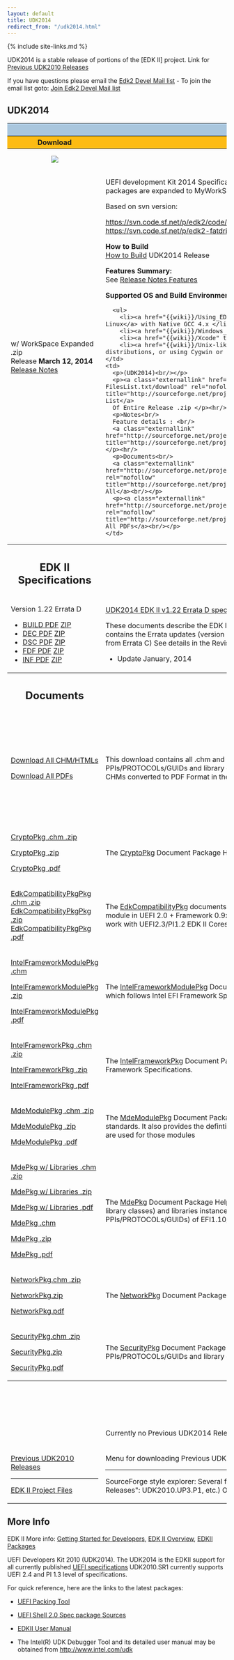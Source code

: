 ```yaml
---
layout: default
title: UDK2014
redirect_from: "/udk2014.html"
---
```

{% include site-links.md %}

UDK2014 is a stable release of portions of the [EDK II] project.
Link for [Previous UDK2010 Releases]({{wiki}}/Previous_UDK2010_Releases)

If you have questions please email the [Edk2 Devel Mail list](mailto:edk2-devel@lists.sourceforge.net?subject=UDK2014%20Question) - To join the email list goto: [Join Edk2 Devel Mail list](http://lists.sourceforge.net/lists/listinfo/edk2-devel)

## <span class="mw-headline" id="UDK2014"><b>UDK2014</b></span>

<table width="100%" class="t_projects">
  <tr>
    <th colspan="3" style="background-color:#a9c6dd"> <b>UDK2014 Releases</b> </th>
  </tr>

  <tr>
    <th width="20%" style="background-color:#fdbb13"> Download </th>
    <th width="55%" style="background-color:#fdbb13"> What </th>
    <th width="25%" style="background-color:#fdbb13"> Contents </th>
  </tr>

  <tr>
    <th>
      <a href="https://sourceforge.net/projects/edk2/files/UDK2014_Releases/UDK2014/UDK2014.Complete.MyWorkSpace.zip/download">
      <img src="https://raw.githubusercontent.com/tianocore/tianocore.github.io/master/images/DownLoad-button.gif" /></a>
    </th>
    <th> What is it? </th>
    <th> What’s in the package? </th>
  </tr>

  <tr>
    <td>
      w/ WorkSpace Expanded .zip<br/>
      Release <b>March 12, 2014</b><br/>
      <a href="http://sourceforge.net/projects/edk2/files/UDK2014_Releases/UDK2014/UDK2014-ReleaseNotes-MyWorkSpace.txt/download">Release Notes</a> 
    </td>
    <td>
      <p>UEFI development Kit 2014 Specification Release #1 (UDK2014) (Complete zip of all packages and documentation where packages are expanded to MyWorkSpace Directory)<br/></p>
      <p>Based on svn version:<br/></p>
      <p><a class="externallink" href="https://svn.code.sf.net/p/edk2/code/branches/UDK2014:" rel="nofollow" title="https://svn.code.sf.net/p/edk2/code/branches/UDK2014:">https://svn.code.sf.net/p/edk2/code/branches/UDK2014:</a> r15322<br/>
      <a class="externallink" href="https://svn.code.sf.net/p/edk2-fatdriver2/code/trunk/FatPkg:" rel="nofollow" title="https://svn.code.sf.net/p/edk2-fatdriver2/code/trunk/FatPkg:">https://svn.code.sf.net/p/edk2-fatdriver2/code/trunk/FatPkg:</a> r84<br/></p>
      <p><b>How to Build</b><br/>
      <a href="{{wiki}}/UDK2014_How-to-Build" title="UDK2014_How-to-Build">How to Build</a> UDK2014 Release<br/></p>
      <p><b>Features Summary:</b><br/>
      See <a class="externallink" href="http://sourceforge.net/projects/edk2/files/UDK2014_Releases/UDK2014/UDK2014-Features.txt/download" rel="nofollow" title="http://sourceforge.net/projects/edk2/files/UDK2014_Releases/UDK2014/UDK2014-Features.txt/download">Release Notes Features</a><br/></p>
      <p><b>Supported OS and Build Environments</b></p>

      <ul>
        <li><a href="{{wiki}}/Using_EDK_II_with_Native_GCC" title="Using EDK II with Native GCC">Using newer versions of Linux</a> with Native GCC 4.x </li>
        <li><a href="{{wiki}}/Windows_systems" title="Windows systems">Windows systems</a></li>
        <li><a href="{{wiki}}/Xcode" title="Xcode">Xcode Mac OS X</a></li>
        <li><a href="{{wiki}}/Unix-like_systems" title="Unix-like systems">Unix-like systems</a> (For older Linux distributions, or using Cygwin or Mac OS X)</li></ul>
    </td>
    <td>
      <p>(UDK2014)<br/></p>
      <p><a class="externallink" href="http://sourceforge.net/projects/edk2/files/UDK2014_Releases/UDK2014/UDK2014-FilesList.txt/download" rel="nofollow" title="http://sourceforge.net/projects/edk2/files/UDK2014_Releases/UDK2014/UDK2014-FilesList.txt/download">File List</a>
      Of Entire Release .zip </p><hr/>
      <p>Notes<br/>
      Feature details : <br/>
      <a class="externallink" href="http://sourceforge.net/projects/edk2/files/UDK2014_Releases/UDK2014/UDK2014.Notes.zip/download" rel="nofollow" title="http://sourceforge.net/projects/edk2/files/UDK2014_Releases/UDK2014/UDK2014.Notes.zip/download">Download All</a></p><hr/>
      <p>Documents<br/>
      <a class="externallink" href="http://sourceforge.net/projects/edk2/files/UDK2014_Releases/UDK2014/UDK2014.Documents.zip/download" rel="nofollow" title="http://sourceforge.net/projects/edk2/files/UDK2014_Releases/UDK2014/UDK2014.Documents.zip/download">Download All</a><br/></p>
      <p><a class="externallink" href="http://sourceforge.net/projects/edk2/files/EDK_II_Libraries/UDK2014/UDK2014_Documents_PDF.zip/download" rel="nofollow" title="http://sourceforge.net/projects/edk2/files/EDK_II_Libraries/UDK2014/UDK2014_Documents_PDF.zip/download">Download All PDFs</a><br/></p>
    </td>
  </tr>

  <tr>
    <th width="220">
      <h2><span class="mw-headline" id="EDK_II_Specifications">EDK II Specifications</span></h2>
    </th>
    <th width="220">What is it?</th>
    <th width="220"></th>
  </tr>

  <tr>
    <td><p>Version 1.22 Errata D</p>
      <ul>
        <li><a class="externallink" href="http://sourceforge.net/projects/edk2/files/Specifications/Build_Spec_v1.22_Errata_D.pdf/download" rel="nofollow" title="http://sourceforge.net/projects/edk2/files/Specifications/Build_Spec_v1.22_Errata_D.pdf/download">BUILD PDF</a> <a class="externallink" href="http://sourceforge.net/projects/edk2/files/Specifications/Build_Spec_v1.22_Errata_D.zip/download" rel="nofollow" title="http://sourceforge.net/projects/edk2/files/Specifications/Build_Spec_v1.22_Errata_D.zip/download">ZIP</a> </li>
        <li><a class="externallink" href="http://sourceforge.net/projects/edk2/files/Specifications/DEC_Spec_v1.22_Errata_C.pdf/download" rel="nofollow" title="http://sourceforge.net/projects/edk2/files/Specifications/DEC_Spec_v1.22_Errata_C.pdf/download">DEC PDF</a> <a class="externallink" href="http://sourceforge.net/projects/edk2/files/Specifications/DEC_Spec_v1.22_Errata_C.zip/download" rel="nofollow" title="http://sourceforge.net/projects/edk2/files/Specifications/DEC_Spec_v1.22_Errata_C.zip/download">ZIP</a></li>
        <li><a class="externallink" href="http://sourceforge.net/projects/edk2/files/Specifications/DSC_Spec_v1.22_Errata_D.pdf/download" rel="nofollow" title="http://sourceforge.net/projects/edk2/files/Specifications/DSC_Spec_v1.22_Errata_D.pdf/download">DSC PDF</a> <a class="externallink" href="http://sourceforge.net/projects/edk2/files/Specifications/DSC_Spec_v1.22_Errata_D.zip/download" rel="nofollow" title="http://sourceforge.net/projects/edk2/files/Specifications/DSC_Spec_v1.22_Errata_D.zip/download">ZIP</a></li>
        <li><a class="externallink" href="http://sourceforge.net/projects/edk2/files/Specifications/FDF_Spec_v1.22_Errata_D.pdf/download" rel="nofollow" title="http://sourceforge.net/projects/edk2/files/Specifications/FDF_Spec_v1.22_Errata_D.pdf/download">FDF PDF</a>  <a class="externallink" href="http://sourceforge.net/projects/edk2/files/Specifications/FDF_Spec_v1.22_Errata_D.zip/download" rel="nofollow" title="http://sourceforge.net/projects/edk2/files/Specifications/FDF_Spec_v1.22_Errata_D.zip/download">ZIP</a></li>
        <li><a class="externallink" href="http://sourceforge.net/projects/edk2/files/Specifications/INF_Spec_v1.22_Errata_D.pdf/download" rel="nofollow" title="http://sourceforge.net/projects/edk2/files/Specifications/INF_Spec_v1.22_Errata_D.pdf/download">INF PDF</a>  <a class="externallink" href="http://sourceforge.net/projects/edk2/files/Specifications/INF_Spec_v1.22_Errata_D.zip/download" rel="nofollow" title="http://sourceforge.net/projects/edk2/files/Specifications/INF_Spec_v1.22_Errata_D.zip/download">ZIP</a></li>
      </ul>
    </td>
    <td>
      <p><a href="{{wiki}}/EDK_II_Specifications" title="EDK_II_Specifications">UDK2014 EDK II v1.22 Errata D specifications</a></p>
      <p>These documents describe the EDK II build information for the following (Build, DEC, DSC, FDF and INF) file formats and it contains the Errata updates (version 1.22 Errata D) that are available with the UDK2014 release. (Except DEC did not change from Errata C) See details in the Revision History in each of the individual documents for more details.</p>
      <ul>
        <li>Update January, 2014 </li>
      </ul>
    </td>
    <td><p>Each document is a .PDF of each of the specifications</p></td>
  </tr>

  <tr>
    <th width="220">
      <h2><span class="mw-headline" id="Documents">Documents</span></h2>
    </th>
    <th width="220"> What is it? </th>
    <th width="220"> What’s in the Download? </th>
  </tr>

  <tr>
    <td>
      <p><a class="externallink" href="https://sourceforge.net/projects/edk2/files/UDK2014_Releases/UDK2014/UDK2014.Documents.zip/download" rel="nofollow" title="https://sourceforge.net/projects/edk2/files/UDK2014_Releases/UDK2014/UDK2014.Documents.zip/download">Download All CHM/HTMLs</a></p>
      <p><a class="externallink" href="http://sourceforge.net/projects/edk2/files/EDK_II_Libraries/UDK2014/UDK2014_Documents_PDF.zip/download" rel="nofollow" title="http://sourceforge.net/projects/edk2/files/EDK_II_Libraries/UDK2014/UDK2014_Documents_PDF.zip/download">Download All PDFs</a></p>
    </td>
    <td>
      <p>This download contains all .chm and .html documents for UDK2014.  Each package includes details on the definitions (including PPIs/PROTOCOLs/GUIDs and library classes) and libraries instances associated with each package.  Optionally, Download all the CHMs converted to PDF Format in the second .zip</p>
    </td>
    <td>
      <p>Contains both .chm file and .html files in this .zip for all UDK2014  documents<br/>
      Contains zip of all the .chm converted to PDF</p>
    </td>
  </tr>

  <tr>
    <td>
      <p><a class="externallink" href="http://sourceforge.net/projects/edk2/files/EDK_II_Libraries/UDK2014/CryptoPkg%20Document.chm.zip/download" rel="nofollow" title="http://sourceforge.net/projects/edk2/files/EDK_II_Libraries/UDK2014/CryptoPkg%20Document.chm.zip/download">CryptoPkg .chm .zip</a></p>
      <p><a class="externallink" href="http://sourceforge.net/projects/edk2/files/EDK_II_Libraries/UDK2014/CryptoPkg%20Document.zip/download" rel="nofollow" title="http://sourceforge.net/projects/edk2/files/EDK_II_Libraries/UDK2014/CryptoPkg%20Document.zip/download">CryptoPkg .zip</a></p>
      <p><a class="externallink" href="http://sourceforge.net/projects/edk2/files/EDK_II_Libraries/UDK2014/CryptoPkg%20Document.pdf/download" rel="nofollow" title="http://sourceforge.net/projects/edk2/files/EDK_II_Libraries/UDK2014/CryptoPkg%20Document.pdf/download">CryptoPkg .pdf</a></p>
    </td>
    <td>
      <p>The <a href="{{wiki}}/CryptoPkg" title="CryptoPkg">CryptoPkg</a> Document Package Helper file. This Package provides cryptographic-related libraries for UEFI security modules.</p>
    </td>
    <td>
      <p>.chm file<br/>
      .html file<br/>
      .pdf file</p>
    </td>
  </tr>

  <tr>
    <td>
      <p><a class="externallink" href="http://sourceforge.net/projects/edk2/files/EDK_II_Libraries/UDK2014/EdkCompatibilityPkg%20Document.chm.zip/download" rel="nofollow" title="http://sourceforge.net/projects/edk2/files/EDK_II_Libraries/UDK2014/EdkCompatibilityPkg%20Document.chm.zip/download">EdkCompatibilityPkgPkg .chm .zip</a><br/>
      <a class="externallink" href="http://sourceforge.net/projects/edk2/files/EDK_II_Libraries/UDK2014/EdkCompatibilityPkg%20Document.zip/download" rel="nofollow" title="http://sourceforge.net/projects/edk2/files/EDK_II_Libraries/UDK2014/EdkCompatibilityPkg%20Document.zip/download">EdkCompatibilityPkgPkg .zip</a><br/>
      <a class="externallink" href="http://sourceforge.net/projects/edk2/files/EDK_II_Libraries/UDK2014/EdkCompatibilityPkg%20Document.pdf/download" rel="nofollow" title="http://sourceforge.net/projects/edk2/files/EDK_II_Libraries/UDK2014/EdkCompatibilityPkg%20Document.pdf/download">EdkCompatibilityPkgPkg .pdf</a></p>
    </td>
    <td>
      <p>The <a href="{{wiki}}/EdkCompatibilityPkg" title="EdkCompatibilityPkg">EdkCompatibilityPkg</a> documents provide documentation on header files and libraries that enable you to build the EDK module
in UEFI 2.0 + Framework 0.9x mode. This package also provides Thunk modules that enable Framework 0.9x modules to work with UEFI2.3/PI1.2 EDK II Cores.</p>
    </td>
    <td> <p>.chm file<br/> .html file<br/> .pdf file </p></td>
  </tr>

  <tr>
    <td>
      <p><a class="externallink" href="http://sourceforge.net/projects/edk2/files/EDK_II_Libraries/UDK2014/IntelFrameworkModulePkg%20Document.chm/download" rel="nofollow" title="http://sourceforge.net/projects/edk2/files/EDK_II_Libraries/UDK2014/IntelFrameworkModulePkg%20Document.chm/download">IntelFrameworkModulePkg .chm</a></p>
      <p><a class="externallink" href="http://sourceforge.net/projects/edk2/files/EDK_II_Libraries/UDK2014/IntelFrameworkModulePkg%20Document.zip/download" rel="nofollow" title="http://sourceforge.net/projects/edk2/files/EDK_II_Libraries/UDK2014/IntelFrameworkModulePkg%20Document.zip/download">IntelFrameworkModulePkg .zip</a></p>
      <p><a class="externallink" href="http://sourceforge.net/projects/edk2/files/EDK_II_Libraries/UDK2014/IntelFrameworkModulePkg%20Document.pdf/download" rel="nofollow" title="http://sourceforge.net/projects/edk2/files/EDK_II_Libraries/UDK2014/IntelFrameworkModulePkg%20Document.pdf/download">IntelFrameworkModulePkg .pdf</a></p>
    </td>
    <td>
      <p>The <a href="{{wiki}}/IntelFrameworkModulePkg" title="IntelFrameworkModulePkg">IntelFrameworkModulePkg</a> Document Package Helper file. This Package contains the definitions and module implementation
which follows Intel EFI Framework Specification.</p>
    </td>
    <td> <p>.chm file<br/> .html file<br/> .pdf file </p></td>
  </tr>

  <tr>
    <td>
      <p><a class="externallink" href="http://sourceforge.net/projects/edk2/files/EDK_II_Libraries/UDK2014/IntelFrameworkPkg%20Document.chm.zip/download" rel="nofollow" title="http://sourceforge.net/projects/edk2/files/EDK_II_Libraries/UDK2014/IntelFrameworkPkg%20Document.chm.zip/download">IntelFrameworkPkg .chm .zip</a></p>
      <p><a class="externallink" href="http://sourceforge.net/projects/edk2/files/EDK_II_Libraries/UDK2014/IntelFrameworkPkg%20Document.zip/download" rel="nofollow" title="http://sourceforge.net/projects/edk2/files/EDK_II_Libraries/UDK2014/IntelFrameworkPkg%20Document.zip/download">IntelFrameworkPkg .zip</a></p>
      <p><a class="externallink" href="http://sourceforge.net/projects/edk2/files/EDK_II_Libraries/UDK2014/IntelFrameworkPkg%20Document.pdf/download" rel="nofollow" title="http://sourceforge.net/projects/edk2/files/EDK_II_Libraries/UDK2014/IntelFrameworkPkg%20Document.pdf/download">IntelFrameworkPkg .pdf</a></p>
    </td>
    <td>
      The <a href="{{wiki}}/IntelFrameworkPkg" title="IntelFrameworkPkg">IntelFrameworkPkg</a> Document Package Helper file.  This package provides definitions and libraries that comply to Intel Framework Specifications.
    </td>
    <td> <p>.chm file<br/> .html file<br/> .pdf file </p></td>
  </tr>

  <tr>
    <td>
      <p><a class="externallink" href="http://sourceforge.net/projects/edk2/files/EDK_II_Libraries/UDK2014/MdeModulePkg%20Document.chm.zip/download" rel="nofollow" title="http://sourceforge.net/projects/edk2/files/EDK_II_Libraries/UDK2014/MdeModulePkg%20Document.chm.zip/download">MdeModulePkg .chm .zip</a></p>
      <p><a class="externallink" href="http://sourceforge.net/projects/edk2/files/EDK_II_Libraries/UDK2014/MdeModulePkg%20Document.zip/download" rel="nofollow" title="http://sourceforge.net/projects/edk2/files/EDK_II_Libraries/UDK2014/MdeModulePkg%20Document.zip/download">MdeModulePkg .zip</a></p>
      <p><a class="externallink" href="http://sourceforge.net/projects/edk2/files/EDK_II_Libraries/UDK2014/MdeModulePkg%20Document.pdf/download" rel="nofollow" title="http://sourceforge.net/projects/edk2/files/EDK_II_Libraries/UDK2014/MdeModulePkg%20Document.pdf/download">MdeModulePkg .pdf</a></p>
    </td>
    <td>
      <p>The <a href="{{wiki}}/MdeModulePkg" title="MdeModulePkg">MdeModulePkg</a> Document Package Helper file. This package provides the modules that conform to UEFI/PI Industry standards.
      It also provides the defintions(including PPIs/PROTOCOLs/GUIDs and library classes)
      and libraries instances, which are used for those modules</p>
    </td>
    <td> <p>.chm file<br/> .html file<br/> .pdf file</p></td>
  </tr>

  <tr>
    <td>
      <p><a class="externallink" href="http://sourceforge.net/projects/edk2/files/EDK_II_Libraries/UDK2014/MdePkg%20Document%20With%20Libraries.chm.zip/download" rel="nofollow" title="http://sourceforge.net/projects/edk2/files/EDK_II_Libraries/UDK2014/MdePkg%20Document%20With%20Libraries.chm.zip/download">MdePkg w/ Libraries .chm .zip</a></p>
      <p><a class="externallink" href="http://sourceforge.net/projects/edk2/files/EDK_II_Libraries/UDK2014/MdePkg%20Document%20With%20Libraries.zip/download" rel="nofollow" title="http://sourceforge.net/projects/edk2/files/EDK_II_Libraries/UDK2014/MdePkg%20Document%20With%20Libraries.zip/download">MdePkg w/ Libraries .zip</a></p>
      <p><a class="externallink" href="http://sourceforge.net/projects/edk2/files/EDK_II_Libraries/UDK2014/MdePkg%20Document%20With%20Libraries.pdf/download" rel="nofollow" title="http://sourceforge.net/projects/edk2/files/EDK_II_Libraries/UDK2014/MdePkg%20Document%20With%20Libraries.pdf/download">MdePkg w/ Libraries .pdf</a></p>
      <p><a class="externallink" href="http://sourceforge.net/projects/edk2/files/EDK_II_Libraries/UDK2014/MdePkg%20Document.chm/download" rel="nofollow" title="http://sourceforge.net/projects/edk2/files/EDK_II_Libraries/UDK2014/MdePkg%20Document.chm/download">MdePkg .chm</a></p>
      <p><a class="externallink" href="http://sourceforge.net/projects/edk2/files/EDK_II_Libraries/UDK2014/MdePkg%20Document.zip/download" rel="nofollow" title="http://sourceforge.net/projects/edk2/files/EDK_II_Libraries/UDK2014/MdePkg%20Document.zip/download">MdePkg  .zip</a></p>
      <p><a class="externallink" href="http://sourceforge.net/projects/edk2/files/EDK_II_Libraries/UDK2014/MdePkg%20Document.pdf/download" rel="nofollow" title="http://sourceforge.net/projects/edk2/files/EDK_II_Libraries/UDK2014/MdePkg%20Document.pdf/download">MdePkg  .pdf</a></p>
    </td>
    <td>
      <p>The <a href="{{wiki}}/MdePkg" title="MdePkg">MdePkg</a> Document Package Helper file. This Package provides all definitions(including functions, MACROs, structures and library classes)
      and libraries instances, which are defined in MDE Specification.
      It also provides the definitions(including PPIs/PROTOCOLs/GUIDs) of
      EFI1.10/UEFI2.4/PI1.3 and some Industry Standards.</p>
    </td>
    <td> <p>.chm file<br/> .html file<br/> .pdf file<br/> .chm file<br/> .html file<br/> .pdf file</p></td>
  </tr>

  <tr>
    <td>
      <p><a class="externallink" href="http://sourceforge.net/projects/edk2/files/EDK_II_Libraries/UDK2014/NetworkPkg%20Document%20With%20Modules.chm.zip/download" rel="nofollow" title="http://sourceforge.net/projects/edk2/files/EDK_II_Libraries/UDK2014/NetworkPkg%20Document%20With%20Modules.chm.zip/download">NetworkPkg.chm .zip</a></p>
      <p><a class="externallink" href="http://sourceforge.net/projects/edk2/files/EDK_II_Libraries/UDK2014/NetworkPkg%20Document%20With%20Modules.zip/download" rel="nofollow" title="http://sourceforge.net/projects/edk2/files/EDK_II_Libraries/UDK2014/NetworkPkg%20Document%20With%20Modules.zip/download">NetworkPkg.zip</a></p>
      <p><a class="externallink" href="http://sourceforge.net/projects/edk2/files/EDK_II_Libraries/UDK2014/NetworkPkg%20Document%20With%20Modules.pdf/download" rel="nofollow" title="http://sourceforge.net/projects/edk2/files/EDK_II_Libraries/UDK2014/NetworkPkg%20Document%20With%20Modules.pdf/download">NetworkPkg.pdf</a></p>
    </td>
    <td>
      <p>The <a href="{{wiki}}/NetworkPkg" title="NetworkPkg">NetworkPkg</a> Document Package Helper file. This package provides network modules that conform to UEFI 2.2 specification.</p>
    </td>
    <td> <p>.chm file<br/> .html file<br/> .pdf file</p></td>
  </tr>

  <tr>
    <td>
      <p><a class="externallink" href="http://sourceforge.net/projects/edk2/files/EDK_II_Libraries/UDK2014/SecurityiPkg%20Document%20With%20Modules.chm.zip/download" rel="nofollow" title="http://sourceforge.net/projects/edk2/files/EDK_II_Libraries/UDK2014/SecurityiPkg%20Document%20With%20Modules.chm.zip/download">SecurityPkg.chm .zip</a></p>
      <p><a class="externallink" href="http://sourceforge.net/projects/edk2/files/EDK_II_Libraries/UDK2014/SecurityiPkg%20Document%20With%20Modules.zip/download" rel="nofollow" title="http://sourceforge.net/projects/edk2/files/EDK_II_Libraries/UDK2014/SecurityiPkg%20Document%20With%20Modules.zip/download">SecurityPkg.zip</a></p>
      <p><a class="externallink" href="http://sourceforge.net/projects/edk2/files/EDK_II_Libraries/UDK2014/SecurityiPkg%20Document%20With%20Modules.pdf/download" rel="nofollow" title="http://sourceforge.net/projects/edk2/files/EDK_II_Libraries/UDK2014/SecurityiPkg%20Document%20With%20Modules.pdf/download">SecurityPkg.pdf</a></p>
    </td>
    <td>
      <p>The <a href="{{wiki}}/SecurityPkg" title="SecurityPkg">SecurityPkg</a> Document Package Helper file. This package includes the security drivers, defintions(including PPIs/PROTOCOLs/GUIDs
      and library classes) and libraries instances</p>
    </td>
    <td> <p>.chm file<br/> .html file<br/> .pdf file</p></td>
  </tr>

  <tr>
    <th colspan="3">
      <h2><span class="mw-headline" id="Previous_UDK_Releases">Previous UDK Releases</span></h2>
    </th>
  </tr>

  <tr>
    <td></td>
    <td> <p>Currently no Previous UDK2014 Releases </p></td>
    <td> <p>N/A </p></td>
  </tr>

  <tr>
    <td>
      <p><a href="{{wiki}}/Previous_UDK2010_Releases" title="Previous UDK2010 Releases">Previous UDK2010 Releases</a></p><hr/>
      <p><a class="externallink" href="http://sourceforge.net/projects/edk2/files/" rel="nofollow" title="http://sourceforge.net/projects/edk2/files/">EDK II Project Files</a> </p>
    </td>
    <td>
      <p>Menu for downloading Previous UDK2010 releases </p><hr/>
      <p>SourceForge style explorer: 
      Several files and packages are available on the EDK II project (Docs and Files, under &#34;UDK2010 Releases&#34;: UDK2010.UP3.P1, etc.)
      Or for UDK2014_Releases Directory</p>
    </td>
    <td></td>
  </tr>

</table>

## <span class="mw-headline" id="More_Info">More Info</span>

EDK II More info: 
<a href="{{wiki}}/Getting_Started_with_EDK_II" title="Getting Started with EDK II">Getting Started for Developers</a>,
<a href="{{wiki}}/EDK_II_Overview" title="EDK II Overview">EDK II Overview</a>, <a href="{{wiki}}/EDKII_Packages" title="EDKII Packages">EDKII Packages</a>

UEFI Developers Kit 2010 (UDK2014).  The UDK2014 is the EDKII support for all currently published <a class="externallink" href="http://www.uefi.org" rel="nofollow" title="http://www.uefi.org">UEFI specifications</a> UDK2010.SR1 currently supports UEFI 2.4 and PI 1.3 level of specifications.

For quick reference, here are the links to the latest packages:

* <a class="externallink" href="http://sourceforge.net/projects/edk2/files/EDK%20II%20Releases/UEFI_Packing_Tool/Intel_UEFI_Packing_Tool.zip/download" rel="nofollow" title="http://sourceforge.net/projects/edk2/files/EDK%20II%20Releases/UEFI_Packing_Tool/Intel_UEFI_Packing_Tool.zip/download">UEFI Packing Tool</a>

* <a class="externallink" href="http://sourceforge.net/projects/edk2/files/EDK%20II%20Releases/EDK%20II%20Shell/EDKII_UEFI_Shell_2.0_ShellPkg_Rel_1.0.zip/download" rel="nofollow" title="http://sourceforge.net/projects/edk2/files/EDK%20II%20Releases/EDK%20II%20Shell/EDKII_UEFI_Shell_2.0_ShellPkg_Rel_1.0.zip/download">UEFI Shell 2.0 Spec package Sources</a>

* <a class="externallink" href="http://sourceforge.net/projects/edk2/files/UDK2010%20Releases/UDK2010.UP2/EDKII_UserManual_0_7.pdf/download" rel="nofollow" title="http://sourceforge.net/projects/edk2/files/UDK2010%20Releases/UDK2010.UP2/EDKII_UserManual_0_7.pdf/download">EDKII User Manual</a>

* The Intel(R) UDK Debugger Tool and its detailed user manual may be obtained from <a class="externallink" href="http://www.intel.com/udk" rel="nofollow" title="http://www.intel.com/udk">http://www.intel.com/udk</a>
